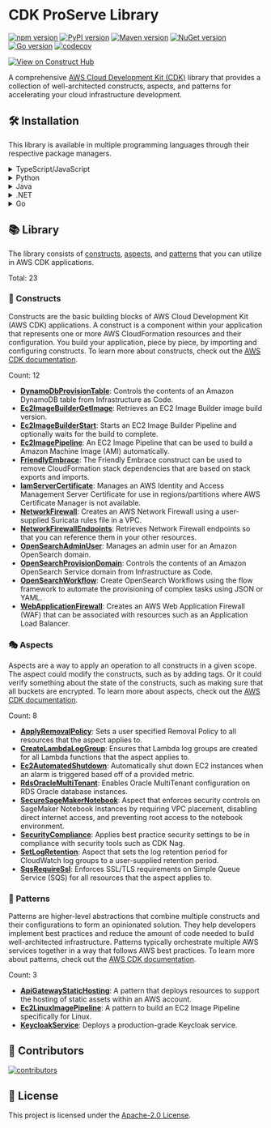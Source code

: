 <!--
Copyright Amazon.com, Inc. or its affiliates. All Rights Reserved.
SPDX-License-Identifier: Apache-2.0
-->

# CDK ProServe Library

[![npm version](https://img.shields.io/npm/v/@cdklabs/cdk-proserve-lib?color=green)](https://www.npmjs.com/package/@cdklabs/cdk-proserve-lib)
[![PyPI version](https://img.shields.io/pypi/v/cdklabs.cdk-proserve-lib?color=yellow)](https://pypi.org/project/cdklabs.cdk-proserve-lib)
[![Maven version](https://img.shields.io/maven-central/v/io.github.cdklabs/cdk-proserve-lib?color=red)](https://central.sonatype.com/artifact/io.github.cdklabs/cdk-proserve-lib)
[![NuGet version](https://img.shields.io/nuget/v/Cdklabs.CdkProserveLib?color=purple)](https://www.nuget.org/packages/Cdklabs.CdkProserveLib)
[![Go version](https://img.shields.io/github/v/release/cdklabs/cdk-proserve-lib?color=blue&label=go)](https://github.com/cdklabs/cdk-proserve-lib-go/tree/main/cdklabscdkproservelib)
[![codecov](https://codecov.io/gh/cdklabs/cdk-proserve-lib/graph/badge.svg?token=FAXq3coTvd)](https://codecov.io/gh/cdklabs/cdk-proserve-lib)

[![View on Construct Hub](https://constructs.dev/badge?package=@cdklabs/cdk-proserve-lib)](https://constructs.dev/packages/@cdklabs/cdk-proserve-lib)

A comprehensive [AWS Cloud Development Kit (CDK)](https://aws.amazon.com/cdk/) library that provides a collection of well-architected constructs, aspects, and patterns for accelerating your cloud infrastructure development.

## 🛠️ Installation

This library is available in multiple programming languages through their respective package managers.

<details>
<summary>TypeScript/JavaScript</summary>

```bash
npm install @cdklabs/cdk-proserve-lib
```

</details>

<details>
<summary>Python</summary>

```bash
pip install cdklabs.cdk-proserve-lib
```

</details>

<details>
<summary>Java</summary>

Add the following to your `pom.xml`:

```xml
<dependency>
    <groupId>io.github.cdklabs</groupId>
    <artifactId>cdk-proserve-lib</artifactId>
    <version>[VERSION]</version>
</dependency>
```

Replace `[VERSION]` with the desired version from Maven Central.

</details>

<details>
<summary>.NET</summary>

```bash
dotnet add package Cdklabs.CdkProserveLib
```

</details>

<details>
<summary>Go</summary>

```bash
go get github.com/cdklabs/cdk-proserve-lib-go/cdklabscdkproservelib
```

</details>

## 📚 Library

The library consists of [constructs](#-constructs), [aspects](#-aspects), and [patterns](#-patterns) that you can utilize in AWS CDK applications.

Total: 23

### 🧱 Constructs

Constructs are the basic building blocks of AWS Cloud Development Kit (AWS CDK) applications. A construct is a component within your application that represents one or more AWS CloudFormation resources and their configuration. You build your application, piece by piece, by importing and configuring constructs. To learn more about constructs, check out the [AWS CDK documentation](https://docs.aws.amazon.com/cdk/v2/guide/constructs.html).

Count: 12

- [**DynamoDbProvisionTable**](https://cdklabs.github.io/cdk-proserve-lib/API.html#dynamodbprovisiontable-): Controls the contents of an Amazon DynamoDB table from Infrastructure as Code.
- [**Ec2ImageBuilderGetImage**](https://cdklabs.github.io/cdk-proserve-lib/API.html#ec2imagebuildergetimage-): Retrieves an EC2 Image Builder image build version.
- [**Ec2ImageBuilderStart**](https://cdklabs.github.io/cdk-proserve-lib/API.html#ec2imagebuilderstart-): Starts an EC2 Image Builder Pipeline and optionally waits for the build to complete.
- [**Ec2ImagePipeline**](https://cdklabs.github.io/cdk-proserve-lib/API.html#ec2imagepipeline-): An EC2 Image Pipeline that can be used to build a Amazon Machine Image (AMI) automatically.
- [**FriendlyEmbrace**](https://cdklabs.github.io/cdk-proserve-lib/API.html#friendlyembrace-): The Friendly Embrace construct can be used to remove CloudFormation stack dependencies that are based on stack exports and imports.
- [**IamServerCertificate**](https://cdklabs.github.io/cdk-proserve-lib/API.html#iamservercertificate-): Manages an AWS Identity and Access Management Server Certificate for use in regions/partitions where AWS Certificate Manager is not available.
- [**NetworkFirewall**](https://cdklabs.github.io/cdk-proserve-lib/API.html#networkfirewall-): Creates an AWS Network Firewall using a user-supplied Suricata rules file in a VPC.
- [**NetworkFirewallEndpoints**](https://cdklabs.github.io/cdk-proserve-lib/API.html#networkfirewallendpoints-): Retrieves Network Firewall endpoints so that you can reference them in your other resources.
- [**OpenSearchAdminUser**](https://cdklabs.github.io/cdk-proserve-lib/API.html#opensearchadminuser-): Manages an admin user for an Amazon OpenSearch domain.
- [**OpenSearchProvisionDomain**](https://cdklabs.github.io/cdk-proserve-lib/API.html#opensearchprovisiondomain-): Controls the contents of an Amazon OpenSearch Service domain from Infrastructure as Code.
- [**OpenSearchWorkflow**](https://cdklabs.github.io/cdk-proserve-lib/API.html#opensearchworkflow-): Create OpenSearch Workflows using the flow framework to automate the provisioning of complex tasks using JSON or YAML.
- [**WebApplicationFirewall**](https://cdklabs.github.io/cdk-proserve-lib/API.html#webapplicationfirewall-): Creates an AWS Web Application Firewall (WAF) that can be associated with resources such as an Application Load Balancer.

### 🎭 Aspects

Aspects are a way to apply an operation to all constructs in a given scope. The aspect could modify the constructs, such as by adding tags. Or it could verify something about the state of the constructs, such as making sure that all buckets are encrypted. To learn more about aspects, check out the [AWS CDK documentation](https://docs.aws.amazon.com/cdk/v2/guide/aspects.html).

Count: 8

- [**ApplyRemovalPolicy**](https://cdklabs.github.io/cdk-proserve-lib/API.html#applyremovalpolicy-): Sets a user specified Removal Policy to all resources that the aspect applies to.
- [**CreateLambdaLogGroup**](https://cdklabs.github.io/cdk-proserve-lib/API.html#createlambdaloggroup-): Ensures that Lambda log groups are created for all Lambda functions that the aspect applies to.
- [**Ec2AutomatedShutdown**](https://cdklabs.github.io/cdk-proserve-lib/API.html#ec2automatedshutdown-): Automatically shut down EC2 instances when an alarm is triggered based off of a provided metric.
- [**RdsOracleMultiTenant**](https://cdklabs.github.io/cdk-proserve-lib/API.html#rdsoraclemultitenant-): Enables Oracle MultiTenant configuration on RDS Oracle database instances.
- [**SecureSageMakerNotebook**](https://cdklabs.github.io/cdk-proserve-lib/API.html#securesagemakernotebook-): Aspect that enforces security controls on SageMaker Notebook Instances by requiring VPC placement, disabling direct internet access, and preventing root access to the notebook environment.
- [**SecurityCompliance**](https://cdklabs.github.io/cdk-proserve-lib/API.html#securitycompliance-): Applies best practice security settings to be in compliance with security tools such as CDK Nag.
- [**SetLogRetention**](https://cdklabs.github.io/cdk-proserve-lib/API.html#setlogretention-): Aspect that sets the log retention period for CloudWatch log groups to a user-supplied retention period.
- [**SqsRequireSsl**](https://cdklabs.github.io/cdk-proserve-lib/API.html#sqsrequiressl-): Enforces SSL/TLS requirements on Simple Queue Service (SQS) for all resources that the aspect applies to.

### 🎯 Patterns

Patterns are higher-level abstractions that combine multiple constructs and their configurations to form an opinionated solution. They help developers implement best practices and reduce the amount of code needed to build well-architected infrastructure. Patterns typically orchestrate multiple AWS services together in a way that follows AWS best practices. To learn more about patterns, check out the [AWS CDK documentation](https://docs.aws.amazon.com/cdk/v2/guide/constructs.html#constructs_lib_levels).

Count: 3

- [**ApiGatewayStaticHosting**](https://cdklabs.github.io/cdk-proserve-lib/API.html#apigatewaystatichosting-): A pattern that deploys resources to support the hosting of static assets within an AWS account.
- [**Ec2LinuxImagePipeline**](https://cdklabs.github.io/cdk-proserve-lib/API.html#ec2linuximagepipeline-): A pattern to build an EC2 Image Pipeline specifically for Linux.
- [**KeycloakService**](https://cdklabs.github.io/cdk-proserve-lib/API.html#keycloakservice-): Deploys a production-grade Keycloak service.

## 🤝 Contributors

[![contributors](https://contrib.rocks/image?repo=cdklabs/cdk-proserve-lib&max=50)](https://github.com/cdklabs/cdk-proserve-lib/graphs/contributors)

## 📄 License

This project is licensed under the [Apache-2.0 License](LICENSE).
